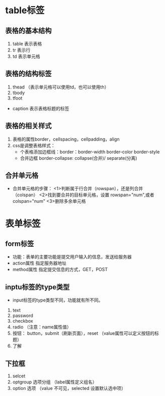 # table标签
## 表格的基本结构
1. table 表示表格
2. tr 表示行
3. td 表示单元格

## 表格的结构标签
1. thead （表示单元格可以使用td，也可以使用th）
2. tbody
3. tfoot
- caption 表示表格标题的标签

## 表格的相关样式
1. 表格的属性border，cellspacing，cellpadding，align 
2. css是调整表格样式：
    - 个表格添加边框线：border：border-width border-color border-style
    - 合并边框 border-collapse: collapse(合并)/ separate(分离)

## 合并单元格
- 合并单元格的步骤：
<1>判断属于行合并（rowspan），还是列合并（colspan）
<2>找到要合并的目标单元格，设置 rowspan="num",或者 colspan="num"
<3>删除多余单元格

# 表单标签
## form标签
- 功能：表单的主要功能是提交用户输入的信息，发送给服务器
- action属性 指定服务器地址
- method属性 指定提交信息的方式，GET，POST

## inptu标签的type类型
- input标签的type类型不同，功能就有所不同。
1. text
2. password
3. checkbox
4. radio （注意：name属性值）
5. 按钮： button，submit（刷新页面），reset （value属性可以定义按钮的标题）
6. 了解

## 下拉框
1. selcet
2. optgroup 选项分组 （label属性定义组名）
3. option 选项 （value 不可见，selected 设置默认选中项）
